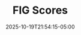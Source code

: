 ---
weight: 200
title: "FIG Scores"
description: ""
icon: "article"
date: "2025-10-19T21:54:15-05:00"
lastmod: "2025-10-19T21:54:15-05:00"
draft: false
toc: true
---
